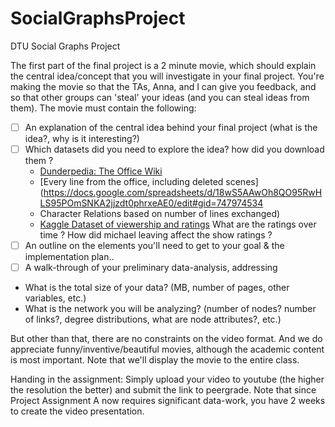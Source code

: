 # SocialGraphsProject
DTU Social Graphs Project

The first part of the final project is a 2 minute movie, which should explain the central idea/concept that you will investigate in your final project. You're making the movie so that the TAs, Anna, and I can give you feedback, and so that other groups can 'steal' your ideas (and you can steal ideas from them). The movie must contain the following:

- [ ] An explanation of the central idea behind your final project (what is the idea?, why is it interesting?)
- [ ] Which datasets did you need to explore the idea? how did you download them ?
  - [Dunderpedia: The Office Wiki](https://theoffice.fandom.com/wiki/Main_Page)
  - [Every line from the office, including deleted scenes](https://docs.google.com/spreadsheets/d/18wS5AAwOh8QO95RwHLS95POmSNKA2jjzdt0phrxeAE0/edit#gid=747974534
  - Character Relations based on number of lines exchanged)
  - [Kaggle Dataset of viewership and ratings](https://www.kaggle.com/andreal314159/the-office-analysis-for-datacamp/data.) What are the ratings over time ? How did michael leaving affect the show ratings ?
- [ ] An outline on the elements you'll need to get to your goal & the implementation plan..
- [ ]  A walk-through of your preliminary data-analysis, addressing
  - What is the total size of your data? (MB, number of pages, other variables, etc.)
  - What is the network you will be analyzing? (number of nodes? number of links?, degree distributions, what are node attributes?, etc.)

But other than that, there are no constraints on the video format. And we do appreciate funny/inventive/beautiful movies, although the academic content is most important. Note that we'll display the movie to the entire class.

Handing in the assignment: Simply upload your video to youtube (the higher the resolution the better) and submit the link to peergrade.
Note that since Project Assignment A now requires significant data-work, you have 2 weeks to create the video presentation.
